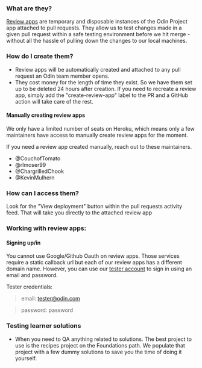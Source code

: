 ### What are they?
[Review apps](https://devcenter.heroku.com/articles/github-integration-review-apps) are temporary and disposable instances of the Odin Project app attached to pull requests. They allow us to test changes made in a given pull request within a safe testing environment before we hit merge - without all the hassle of pulling down the changes to our local machines.

### How do I create them?
* Review apps will be automatically created and attached to any pull request an Odin team member opens.
* They cost money for the length of time they exist. So we have them set up to be deleted 24 hours after creation. If you need to recreate a review app, simply add the "create-review-app" label to the PR and a GitHub action will take care of the rest.  

#### Manually creating review apps
We only have a limited number of seats on Heroku, which means only a few maintainers have access to manually create review apps for the moment.

If you need a review app created manually, reach out to these maintainers.
* @CouchofTomato
* @rlmoser99
* @ChargrilledChook
* @KevinMulhern

### How can I access them?
Look for the "View deployment" button within the pull requests activity feed. That will take you directly to the attached review app

### Working with review apps:

#### Signing up/in
You cannot use Google/Github Oauth on review apps. Those services require a static callback url but each of our review apps has a different domain name. However, you can use our [tester account](https://github.com/TheOdinProject/theodinproject/blob/main/db/seeds/test_admins.rb) to sign in using an email and password. 
  
Tester credentials:
> email: tester@odin.com

> password: password

### Testing learner solutions
* When you need to QA anything related to solutions. The best project to use is the recipes project on the Foundations path. We populate that project with a few dummy solutions to save you the time of doing it yourself. 
